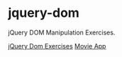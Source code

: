 # jquery-dom
jQuery DOM Manipulation Exercises.


[jQuery Dom Exercises](https://euntastic.github.io/jquery-dom/jquery-dom/index.html)
[Movie App](https://euntastic.github.io/jquery-dom/movies-app/index.html)
